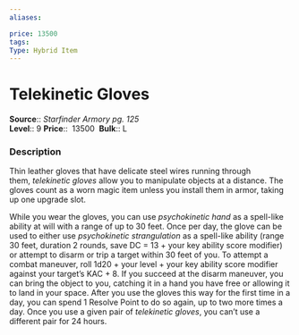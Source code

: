 ```yaml
---
aliases: 

price: 13500
tags: 
Type: Hybrid Item
---
```


# Telekinetic Gloves

**Source**:: _Starfinder Armory pg. 125_  
**Level**:: 9
**Price**::  13500 
**Bulk**:: L

### Description

Thin leather gloves that have delicate steel wires running through them, _telekinetic gloves_ allow you to manipulate objects at a distance. The gloves count as a worn magic item unless you install them in armor, taking up one upgrade slot.  
  
While you wear the gloves, you can use _psychokinetic hand_ as a spell-like ability at will with a range of up to 30 feet. Once per day, the glove can be used to either use _psychokinetic strangulation_ as a spell-like ability (range 30 feet, duration 2 rounds, save DC = 13 + your key ability score modifier) or attempt to disarm or trip a target within 30 feet of you. To attempt a combat maneuver, roll 1d20 + your level + your key ability score modifier against your target’s KAC + 8. If you succeed at the disarm maneuver, you can bring the object to you, catching it in a hand you have free or allowing it to land in your space. After you use the gloves this way for the first time in a day, you can spend 1 Resolve Point to do so again, up to two more times a day. Once you use a given pair of _telekinetic gloves_, you can’t use a different pair for 24 hours.
